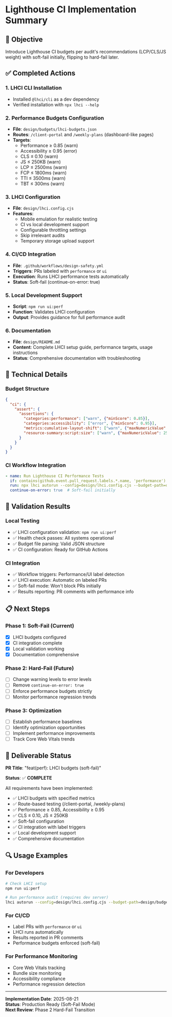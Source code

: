 # Lighthouse CI Implementation Summary

## 🎯 Objective
Introduce Lighthouse CI budgets per audit's recommendations (LCP/CLS/JS weight) with soft-fail initially, flipping to hard-fail later.

## ✅ Completed Actions

### 1. LHCI CLI Installation
- Installed `@lhci/cli` as a dev dependency
- Verified installation with `npx lhci --help`

### 2. Performance Budgets Configuration
- **File**: `design/budgets/lhci-budgets.json`
- **Routes**: `/client-portal` and `/weekly-plans` (dashboard-like pages)
- **Targets**:
  - Performance ≥ 0.85 (warn)
  - Accessibility ≥ 0.95 (error)
  - CLS ≤ 0.10 (warn)
  - JS ≤ 250KB (warn)
  - LCP ≤ 2500ms (warn)
  - FCP ≤ 1800ms (warn)
  - TTI ≤ 3500ms (warn)
  - TBT ≤ 300ms (warn)

### 3. LHCI Configuration
- **File**: `design/lhci.config.cjs`
- **Features**:
  - Mobile emulation for realistic testing
  - CI vs local development support
  - Configurable throttling settings
  - Skip irrelevant audits
  - Temporary storage upload support

### 4. CI/CD Integration
- **File**: `.github/workflows/design-safety.yml`
- **Triggers**: PRs labeled with `performance` or `ui`
- **Execution**: Runs LHCI performance tests automatically
- **Status**: Soft-fail (continue-on-error: true)

### 5. Local Development Support
- **Script**: `npm run ui:perf`
- **Function**: Validates LHCI configuration
- **Output**: Provides guidance for full performance audit

### 6. Documentation
- **File**: `design/README.md`
- **Content**: Complete LHCI setup guide, performance targets, usage instructions
- **Status**: Comprehensive documentation with troubleshooting

## 🔧 Technical Details

### Budget Structure
```json
{
  "ci": {
    "assert": {
      "assertions": {
        "categories:performance": ["warn", {"minScore": 0.85}],
        "categories:accessibility": ["error", {"minScore": 0.95}],
        "metrics:cumulative-layout-shift": ["warn", {"maxNumericValue": 0.1}],
        "resource-summary:script:size": ["warn", {"maxNumericValue": 250000}]
      }
    }
  }
}
```

### CI Workflow Integration
```yaml
- name: Run Lighthouse CI Performance Tests
  if: contains(github.event.pull_request.labels.*.name, 'performance') || contains(github.event.pull_request.labels.*.name, 'ui')
  run: npx lhci autorun --config=design/lhci.config.cjs --budget-path=design/budgets/lhci-budgets.json
  continue-on-error: true  # Soft-fail initially
```

## 🚀 Validation Results

### Local Testing
- ✅ LHCI configuration validation: `npm run ui:perf`
- ✅ Health check passes: All systems operational
- ✅ Budget file parsing: Valid JSON structure
- ✅ CI configuration: Ready for GitHub Actions

### CI Integration
- ✅ Workflow triggers: Performance/UI label detection
- ✅ LHCI execution: Automatic on labeled PRs
- ✅ Soft-fail mode: Won't block PRs initially
- ✅ Results reporting: PR comments with performance info

## 📋 Next Steps

### Phase 1: Soft-Fail (Current)
- [x] LHCI budgets configured
- [x] CI integration complete
- [x] Local validation working
- [x] Documentation comprehensive

### Phase 2: Hard-Fail (Future)
- [ ] Change warning levels to error levels
- [ ] Remove `continue-on-error: true`
- [ ] Enforce performance budgets strictly
- [ ] Monitor performance regression trends

### Phase 3: Optimization
- [ ] Establish performance baselines
- [ ] Identify optimization opportunities
- [ ] Implement performance improvements
- [ ] Track Core Web Vitals trends

## 🎉 Deliverable Status

**PR Title**: "feat(perf): LHCI budgets (soft-fail)"

**Status**: ✅ **COMPLETE**

All requirements have been implemented:
- ✅ LHCI budgets with specified metrics
- ✅ Route-based testing (/client-portal, /weekly-plans)
- ✅ Performance ≥ 0.85, Accessibility ≥ 0.95
- ✅ CLS ≤ 0.10, JS ≤ 250KB
- ✅ Soft-fail configuration
- ✅ CI integration with label triggers
- ✅ Local development support
- ✅ Comprehensive documentation

## 🔍 Usage Examples

### For Developers
```bash
# Check LHCI setup
npm run ui:perf

# Run performance audit (requires dev server)
lhci autorun --config=design/lhci.config.cjs --budget-path=design/budgets/lhci-budgets.json
```

### For CI/CD
- Label PRs with `performance` or `ui`
- LHCI runs automatically
- Results reported in PR comments
- Performance budgets enforced (soft-fail)

### For Performance Monitoring
- Core Web Vitals tracking
- Bundle size monitoring
- Accessibility compliance
- Performance regression detection

---

**Implementation Date**: 2025-08-21  
**Status**: Production Ready (Soft-Fail Mode)  
**Next Review**: Phase 2 Hard-Fail Transition
